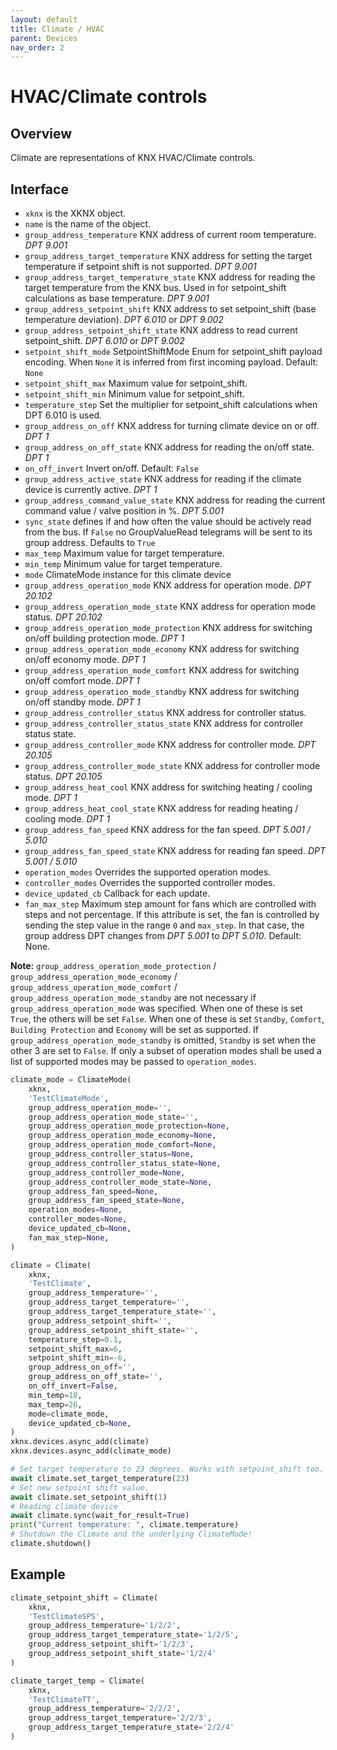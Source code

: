 ```yaml
---
layout: default
title: Climate / HVAC
parent: Devices
nav_order: 2
---
```


# [](#header-1)HVAC/Climate controls

## [](#header-2)Overview

Climate are representations of KNX HVAC/Climate controls.

## [](#header-2)Interface

- `xknx` is the XKNX object.
- `name` is the name of the object.
- `group_address_temperature` KNX address of current room temperature. *DPT 9.001*
- `group_address_target_temperature` KNX address for setting the target temperature if setpoint shift is not supported. *DPT 9.001*
- `group_address_target_temperature_state` KNX address for reading the target temperature from the KNX bus. Used in for setpoint_shift calculations as base temperature. *DPT 9.001*
- `group_address_setpoint_shift` KNX address to set setpoint_shift (base temperature deviation). *DPT 6.010* or *DPT 9.002*
- `group_address_setpoint_shift_state` KNX address to read current setpoint_shift. *DPT 6.010* or *DPT 9.002*
- `setpoint_shift_mode` SetpointShiftMode Enum for setpoint_shift payload encoding. When `None` it is inferred from first incoming payload. Default: `None`
- `setpoint_shift_max` Maximum value for setpoint_shift.
- `setpoint_shift_min` Minimum value for setpoint_shift.
- `temperature_step` Set the multiplier for setpoint_shift calculations when DPT 6.010 is used.
- `group_address_on_off` KNX address for turning climate device on or off. *DPT 1*
- `group_address_on_off_state` KNX address for reading the on/off state. *DPT 1*
- `on_off_invert` Invert on/off. Default: `False`
- `group_address_active_state` KNX address for reading if the climate device is currently active. *DPT 1*
- `group_address_command_value_state` KNX address for reading the current command value / valve position in %. *DPT 5.001*
- `sync_state` defines if and how often the value should be actively read from the bus. If `False` no GroupValueRead telegrams will be sent to its group address. Defaults to `True`
- `max_temp` Maximum value for target temperature.
- `min_temp` Minimum value for target temperature.
- `mode` ClimateMode instance for this climate device
- `group_address_operation_mode` KNX address for operation mode. *DPT 20.102*
- `group_address_operation_mode_state` KNX address for operation mode status. *DPT 20.102*
- `group_address_operation_mode_protection` KNX address for switching on/off building protection mode. *DPT 1*
- `group_address_operation_mode_economy` KNX address for switching on/off economy mode. *DPT 1*
- `group_address_operation_mode_comfort` KNX address for switching on/off comfort mode. *DPT 1*
- `group_address_operation_mode_standby` KNX address for switching on/off standby mode. *DPT 1*
- `group_address_controller_status` KNX address for controller status.
- `group_address_controller_status_state` KNX address for controller status state.
- `group_address_controller_mode` KNX address for controller mode. *DPT 20.105*
- `group_address_controller_mode_state` KNX address for controller mode status. *DPT 20.105*
- `group_address_heat_cool` KNX address for switching heating / cooling mode. *DPT 1*
- `group_address_heat_cool_state` KNX address for reading heating / cooling mode. *DPT 1*
- `group_address_fan_speed` KNX address for the fan speed. *DPT 5.001 / 5.010*
- `group_address_fan_speed_state` KNX address for reading fan speed. *DPT 5.001 / 5.010*
- `operation_modes` Overrides the supported operation modes.
- `controller_modes` Overrides the supported controller modes.
- `device_updated_cb` Callback for each update.
- `fan_max_step` Maximum step amount for fans which are controlled with steps and not percentage. If this attribute is set, the fan is controlled by sending the step value in the range `0` and `max_step`. In that case, the group address DPT changes from *DPT 5.001* to *DPT 5.010*. Default: None.

**Note:** `group_address_operation_mode_protection` / `group_address_operation_mode_economy` / `group_address_operation_mode_comfort` / `group_address_operation_mode_standby` are not necessary if `group_address_operation_mode` was specified. When one of these is set `True`, the others will be set `False`. When one of these is set `Standby`, `Comfort`, `Building Protection` and `Economy` will be set as supported. If `group_address_operation_mode_standby` is omitted, `Standby` is set when the other 3 are set to `False`.
If only a subset of operation modes shall be used a list of supported modes may be passed to `operation_modes`.

```python
climate_mode = ClimateMode(
    xknx,
    'TestClimateMode',
    group_address_operation_mode='',
    group_address_operation_mode_state='',
    group_address_operation_mode_protection=None,
    group_address_operation_mode_economy=None,
    group_address_operation_mode_comfort=None,
    group_address_controller_status=None,
    group_address_controller_status_state=None,
    group_address_controller_mode=None,
    group_address_controller_mode_state=None,
    group_address_fan_speed=None,
    group_address_fan_speed_state=None,
    operation_modes=None,
    controller_modes=None,
    device_updated_cb=None,
    fan_max_step=None,
)

climate = Climate(
    xknx,
    'TestClimate',
    group_address_temperature='',
    group_address_target_temperature='',
    group_address_target_temperature_state='',
    group_address_setpoint_shift='',
    group_address_setpoint_shift_state='',
    temperature_step=0.1,
    setpoint_shift_max=6,
    setpoint_shift_min=-6,
    group_address_on_off='',
    group_address_on_off_state='',
    on_off_invert=False,
    min_temp=18,
    max_temp=26,
    mode=climate_mode,
    device_updated_cb=None,
)
xknx.devices.async_add(climate)
xknx.devices.async_add(climate_mode)

# Set target temperature to 23 degrees. Works with setpoint_shift too.
await climate.set_target_temperature(23)
# Set new setpoint shift value.
await climate.set_setpoint_shift(1)
# Reading climate device
await climate.sync(wait_for_result=True)
print("Current temperature: ", climate.temperature)
# Shutdown the Climate and the underlying ClimateMode!
climate.shutdown()
```

## [](#header-2)Example

```python
climate_setpoint_shift = Climate(
    xknx,
    'TestClimateSPS',
    group_address_temperature='1/2/2',
    group_address_target_temperature_state='1/2/5',
    group_address_setpoint_shift='1/2/3',
    group_address_setpoint_shift_state='1/2/4'
)

climate_target_temp = Climate(
    xknx,
    'TestClimateTT',
    group_address_temperature='2/2/2',
    group_address_target_temperature='2/2/3',
    group_address_target_temperature_state='2/2/4'
)
```
